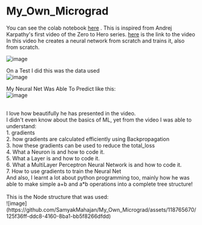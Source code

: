 # My_Own_Micrograd

You can see the colab notebook [here](https://colab.research.google.com/drive/1azRgZSXrYj0L3_bIfIheFhPZ04WEi74I?usp=sharing) .
This is inspired from Andrej Karpathy's first video of the Zero to Hero series. [here](https://www.youtube.com/watch?v=VMj-3S1tku0) is the link to the video
In this video he creates a neural network from scratch and trains it, also from scratch. <br>

![image](https://github.com/SamyakMahajan/My_Own_Micrograd/assets/118765670/ca76cc1b-074c-4a6e-839d-d93400a48da0)

On a Test I did this was the data used<br>
![image](https://github.com/SamyakMahajan/My_Own_Micrograd/assets/118765670/ca256ea9-b512-40d2-a151-6e94c5cbd9ef)

My Neural Net Was Able To Predict like this:<br>
![image](https://github.com/SamyakMahajan/My_Own_Micrograd/assets/118765670/8cb1b8e0-67db-43d6-af8f-26ef04201b2e)

<br>
I love how beautifully he has presented in the video. <br>
I didn't even know about the basics of ML, yet from the video I was able to understand:<br>
1. gradients<br>
2. how gradients are calculated efficiently using Backpropagation<br>
3. how these gradients can be used to reduce the total_loss<br>
4. What a Neuron is and how to code it.<br>
5. What a Layer is and how to code it.<br>
6. What a MultiLayer Perceptron Neural Network is and how to code it.<br>
7. How to use gradients to train the Neural Net<br>
And also, I learnt a lot about python programming too, mainly how he was able to make simple a+b and a*b operations into a complete tree structure!<br>
<br>
This is the Node structure that was used:<br>
![image](https://github.com/SamyakMahajan/My_Own_Micrograd/assets/118765670/125f36ff-ddc8-4160-8ba1-bb5f8266dfdd)

